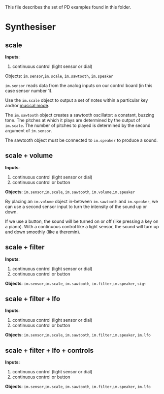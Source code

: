 This file describes the set of PD examples found in this folder.

# Synthesiser

## scale

**Inputs**: 

1. continuous control (light sensor or dial)

Objects: `im.sensor`,`im.scale`, `im.sawtooth`, `im.speaker`

`im.sensor` reads data from the analog inputs on our control board (in this case sensor number 1).

Use the `im.scale` object to output a set of notes within a particular key and/or [musical mode](https://blog.landr.com/music-modes/).

The `im.sawtooth` object creates a sawtooth oscillator: a constant, buzzing tone. The pitches at which it plays are determined by the output of `im.scale`.  The number of pitches to played is determined by the second argument of `im.sensor`.

The sawtooth object must be connected to `im.speaker` to produce a sound.

## scale + volume

**Inputs**: 

1. continuous control (light sensor or dial)
2. continuous control or button

**Objects**: `im.sensor`,`im.scale`, `im.sawtooth`, `im.volume`,`im.speaker`

By placing an `im.volume` object in-between `im.sawtooth` and `im.speaker`, we can use a second sensor input to turn the intensity of the sound up or down.

If we use a button, the sound will be turned on or off (like pressing a key on a piano).  With a continuous control like a light sensor, the sound will turn up and down smoothly (like a theremin).

## scale + filter

**Inputs**: 

1. continuous control (light sensor or dial)
2. continuous control or button

**Objects**: `im.sensor`,`im.scale`, `im.sawtooth`, `im.filter`,`im.speaker`, `sig~`

## scale + filter + lfo

**Inputs**: 

1. continuous control (light sensor or dial)
2. continuous control or button

**Objects**: `im.sensor`,`im.scale`, `im.sawtooth`, `im.filter`,`im.speaker`, `im.lfo`

## scale + filter + lfo + controls

**Inputs:** 

1. continuous control (light sensor or dial)
2. continuous control or button

**Objects**: `im.sensor`,`im.scale`, `im.sawtooth`, `im.filter`,`im.speaker`, `im.lfo`